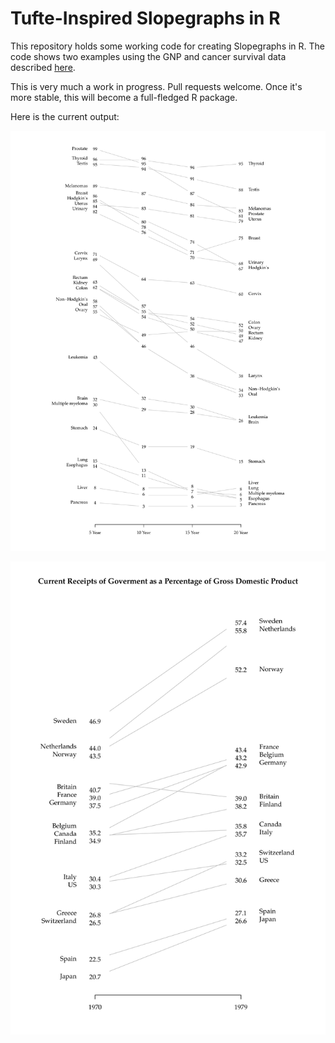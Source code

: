 # Tufte-Inspired Slopegraphs in R #

This repository holds some working code for creating Slopegraphs in R. The code shows two examples using the GNP and cancer survival data described [here](http://www.edwardtufte.com/bboard/q-and-a-fetch-msg?msg_id=0003nk).

This is very much a work in progress. Pull requests welcome. Once it's more stable, this will become a full-fledged R package.

Here is the current output:

![Cancer Survival](tufte-cancer-survival-plot.png)

![GNP](tufte-gnp-plot.png)
